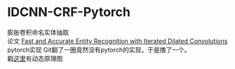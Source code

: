 # IDCNN-CRF-Pytorch
膨胀卷积命名实体抽取
<br>
论文 [Fast and Accurate Entity Recognition with Iterated Dilated Convolutions](https://www.aclweb.org/anthology/D17-1283) pytorch实现
Git翻了一圈竟然没有pytorch的实现，于是撸了一个。
<br>
戳[这里](https://github.com/vdumoulin/conv_arithmetic)有动态原理图
